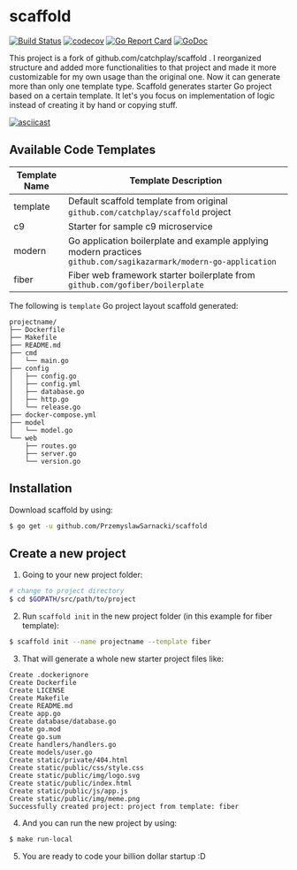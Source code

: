 # scaffold

[![Build Status](https://travis-ci.org/PrzemyslawSarnacki/scaffold.svg)](https://travis-ci.org/PrzemyslawSarnacki/scaffold)
[![codecov](https://codecov.io/gh/PrzemyslawSarnacki/scaffold/branch/master/graph/badge.svg)](https://codecov.io/gh/PrzemyslawSarnacki/scaffold)
[![Go Report Card](https://goreportcard.com/badge/github.com/PrzemyslawSarnacki/scaffold)](https://goreportcard.com/report/github.com/PrzemyslawSarnacki/scaffold)
[![GoDoc](https://godoc.org/github.com/PrzemyslawSarnacki/scaffold?status.svg)](https://godoc.org/github.com/PrzemyslawSarnacki/scaffold)

This project is a fork of github.com/catchplay/scaffold . I reorganized structure and added more functionalities to that project and made it more customizable for my own usage than the original one. Now it can generate more than only one template type. 
Scaffold generates starter Go project based on a certain template. It let's you focus on implementation of logic instead of creating it by hand or copying stuff. 

[![asciicast](https://asciinema.org/a/MA0ppdKfZSEl64cskUnqfsSiH.svg)](https://asciinema.org/a/MA0ppdKfZSEl64cskUnqfsSiH?autoplay=1&speed=2)

## Available Code Templates

Template Name  | Template Description
------------- | -------------
template  | Default scaffold template from original `github.com/catchplay/scaffold` project
c9  | Starter for sample c9 microservice
modern  | Go application boilerplate and example applying modern practices `github.com/sagikazarmark/modern-go-application`
fiber  | Fiber web framework starter boilerplate from `github.com/gofiber/boilerplate`

The following is `template` Go project layout scaffold generated:

```
projectname/
├── Dockerfile
├── Makefile
├── README.md
├── cmd
│   └── main.go
├── config
│   ├── config.go
│   ├── config.yml
│   ├── database.go
│   ├── http.go
│   └── release.go
├── docker-compose.yml
├── model
│   └── model.go
└── web
    ├── routes.go
    ├── server.go
    └── version.go
```

## Installation

 Download scaffold by using:
```sh
$ go get -u github.com/PrzemyslawSarnacki/scaffold
```

## Create a new project

1. Going to your new project folder:
```sh
# change to project directory
$ cd $GOPATH/src/path/to/project
```

2. Run `scaffold init` in the new project folder (in this example for fiber template):

```sh
$ scaffold init --name projectname --template fiber
```

3. That will generate a whole new starter project files like:

```
Create .dockerignore                         
Create Dockerfile                            
Create LICENSE                               
Create Makefile                              
Create README.md                             
Create app.go                                
Create database/database.go                  
Create go.mod                                
Create go.sum                                
Create handlers/handlers.go                  
Create models/user.go                        
Create static/private/404.html               
Create static/public/css/style.css           
Create static/public/img/logo.svg            
Create static/public/index.html              
Create static/public/js/app.js               
Create static/public/img/meme.png            
Successfully created project: project from template: fiber 

```

4. And you can run the new project by using:
```sh
$ make run-local 
```

5. You are ready to code your billion dollar startup :D